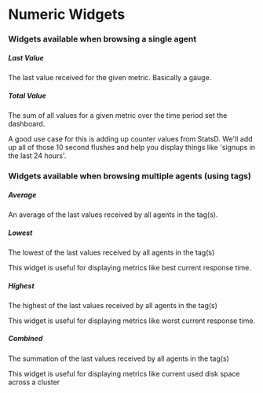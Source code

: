 # Numeric Widgets

### Widgets available when browsing a single agent

##### Last Value

The last value received for the given metric. Basically a gauge.

##### Total Value

The sum of all values for a given metric over the time period set the dashboard.

A good use case for this is adding up counter values from StatsD. We'll add up all of those 10 second flushes and help you display things like 'signups in the last 24 hours'.

### Widgets available when browsing multiple agents (using tags)

##### Average

An average of the last values received by all agents in the tag(s).

##### Lowest

The lowest of the last values received by all agents in the tag(s)

This widget is useful for displaying metrics like best current response time.

##### Highest

The highest of the last values received by all agents in the tag(s)

This widget is useful for displaying metrics like worst current response time.

##### Combined

The summation of the last values received by all agents in the tag(s)

This widget is useful for displaying metrics like current used disk space across a cluster
